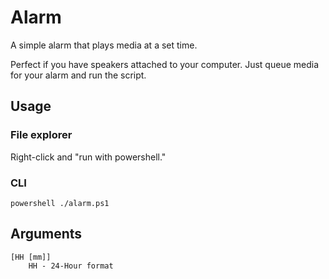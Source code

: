 # Alarm
A simple alarm that plays media at a set time.

Perfect if you have speakers attached to your computer. Just queue media for your alarm and run the script.

## Usage
### File explorer
Right-click and "run with powershell."

### CLI
```
powershell ./alarm.ps1
```

## Arguments
```
[HH [mm]]
    HH - 24-Hour format
```
